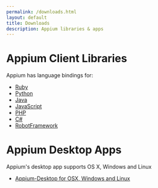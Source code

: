 ```yaml
---
permalink: /downloads.html
layout: default
title: Downloads
description: Appium libraries & apps
---
```


# Appium Client Libraries

Appium has language bindings for:

- [Ruby][rubygems]
- [Python][pypi]
- [Java][maven]
- [JavaScript][npm]
- [PHP][php]
- [C#][nuget]
- [RobotFramework][robot]

[rubygems]: http://rubygems.org/gems/appium_lib
[pypi]:     https://pypi.python.org/pypi/Appium-Python-Client
[maven]:    https://search.maven.org/#search%7Cgav%7C1%7Cg%3A%22io.appium%22%20AND%20a%3A%22java-client%22
[npm]:      https://www.npmjs.org/package/wd
[php]:      https://github.com/appium/php-client
[nuget]:    https://www.nuget.org/packages/Appium.WebDriver/
[robot]:    https://github.com/jollychang/robotframework-appiumlibrary

# Appium Desktop Apps

Appium's desktop app supports OS X, Windows and Linux

- [Appium-Desktop for OSX, Windows and Linux][github]

[github]: https://github.com/appium/appium-desktop/releases/latest
